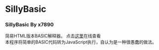 # SillyBasic  
### SillyBasic By x7890  
简易HTML版本BASIC解释器。 
点击[这里](https://x7890.github.io/SillyBasic/)在线查看  
本程序将简单的BASIC代码转为JavaScript执行，自认为是一种很愚蠢的做法。  

